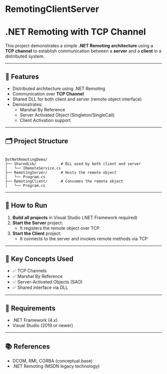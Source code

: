 # RemotingClientServer
# .NET Remoting with TCP Channel

This project demonstrates a simple **.NET Remoting architecture** using a **TCP channel** to establish communication between a **server** and a **client** in a distributed system.

---

## 🔧 Features

- Distributed architecture using .NET Remoting
- Communication over **TCP Channel**
- Shared DLL for both client and server (remote object interface)
- Demonstrates:
  - Marshal By Reference
  - Server Activated Object (Singleton/SingleCall)
  - Client Activation support

---

## 🗂️ Project Structure

```

DotNetRemotingDemo/
├── SharedLib/           # DLL used by both client and server
│   └── IRemoteService.cs
├── RemotingServer/      # Hosts the remote object
│   └── Program.cs
├── RemotingClient/      # Consumes the remote object
│   └── Program.cs

```

---

## 🚀 How to Run

1. **Build all projects** in Visual Studio (.NET Framework required)
2. **Start the Server** project:
   - It registers the remote object over TCP
3. **Start the Client** project:
   - It connects to the server and invokes remote methods via TCP

---

## 🔌 Key Concepts Used

- ✅ TCP Channels
- ✅ Marshal By Reference
- ✅ Server-Activated Objects (SAO)
- ✅ Shared interface via DLL

---

## 📝 Requirements

- .NET Framework (4.x)
- Visual Studio (2019 or newer)

---

## 📚 References

- DCOM, RMI, CORBA (conceptual base)
- .NET Remoting (MSDN legacy technology)
```
